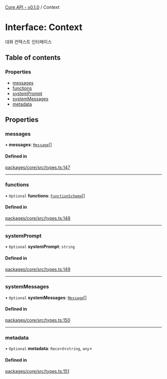 [Core API - v0.1.0](/api-reference/core/) / Context

# Interface: Context

대화 컨텍스트 인터페이스

## Table of contents

### Properties

- [messages](/api-reference/core/interfaces/Context#messages)
- [functions](/api-reference/core/interfaces/Context#functions)
- [systemPrompt](/api-reference/core/interfaces/Context#systemprompt)
- [systemMessages](/api-reference/core/interfaces/Context#systemmessages)
- [metadata](/api-reference/core/interfaces/Context#metadata)

## Properties

### <a id="messages" name="messages"></a> messages

• **messages**: [`Message`](/api-reference/core/interfaces/Message)[]

#### Defined in

[packages/core/src/types.ts:147](https://github.com/robotaio/robota/blob/main/packages/core/src/types.ts#L147)

___

### <a id="functions" name="functions"></a> functions

• `Optional` **functions**: [`FunctionSchema`](/api-reference/core/interfaces/FunctionSchema)[]

#### Defined in

[packages/core/src/types.ts:148](https://github.com/robotaio/robota/blob/main/packages/core/src/types.ts#L148)

___

### <a id="systemprompt" name="systemprompt"></a> systemPrompt

• `Optional` **systemPrompt**: `string`

#### Defined in

[packages/core/src/types.ts:149](https://github.com/robotaio/robota/blob/main/packages/core/src/types.ts#L149)

___

### <a id="systemmessages" name="systemmessages"></a> systemMessages

• `Optional` **systemMessages**: [`Message`](/api-reference/core/interfaces/Message)[]

#### Defined in

[packages/core/src/types.ts:150](https://github.com/robotaio/robota/blob/main/packages/core/src/types.ts#L150)

___

### <a id="metadata" name="metadata"></a> metadata

• `Optional` **metadata**: `Record`\<`string`, `any`\>

#### Defined in

[packages/core/src/types.ts:151](https://github.com/robotaio/robota/blob/main/packages/core/src/types.ts#L151)
